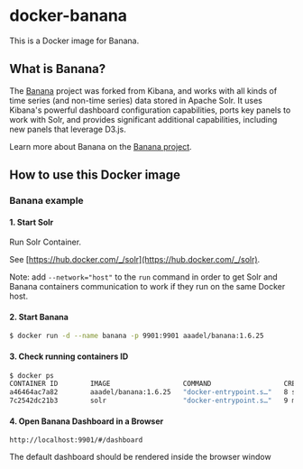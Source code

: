 # docker-banana

This is a Docker image for Banana.

## What is Banana?

The [Banana](https://github.com/lucidworks/banana) project was forked from Kibana, and works with all kinds of time series (and non-time series) data stored in Apache Solr. It uses Kibana's powerful dashboard configuration capabilities, ports key panels to work with Solr, and provides significant additional capabilities, including new panels that leverage D3.js.

Learn more about Banana on the [Banana project](https://github.com/lucidworks/banana).

## How to use this Docker image

### Banana example

#### 1. Start Solr

Run Solr Container.

See [https://hub.docker.com/_/solr](https://hub.docker.com/_/solr).

Note: add `--network="host"` to the `run` command in order to get Solr and Banana containers communication to work if they run on the same Docker host.

#### 2. Start Banana

```sh
$ docker run -d --name banana -p 9901:9901 aaadel/banana:1.6.25
```

#### 3. Check running containers ID

```sh
$ docker ps
CONTAINER ID        IMAGE                  COMMAND                  CREATED             STATUS              PORTS                    NAMES
a46464ac7a82        aaadel/banana:1.6.25   "docker-entrypoint.s…"   8 seconds ago       Up 7 seconds        0.0.0.0:9901->9901/tcp   banana
7c2542dc21b3        solr                   "docker-entrypoint.s…"   9 minutes ago       Up 9 minutes                                 solr

```

#### 4. Open Banana Dashboard in a Browser

```
http://localhost:9901/#/dashboard
```

The default dashboard should be rendered inside the browser window
